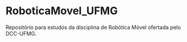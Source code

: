 # RoboticaMovel_UFMG
Repositório para estudos da disciplina de Robótica Móvel ofertada pelo DCC-UFMG.